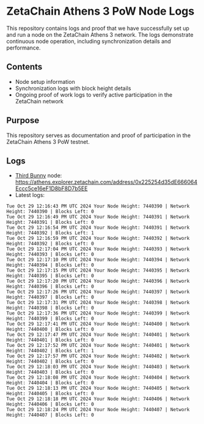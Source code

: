 # ZetaChain Athens 3 PoW Node Logs
This repository contains logs and proof that we have successfully set up and run a node on the ZetaChain Athens 3 network. The logs demonstrate continuous node operation, including synchronization details and performance.

## Contents
- Node setup information
- Synchronization logs with block height details
- Ongoing proof of work logs to verify active participation in the ZetaChain network

## Purpose
This repository serves as documentation and proof of participation in the ZetaChain Athens 3 PoW testnet.

## Logs

- [Third Bunny](https://thirdbunny.xyz/) node: https://athens.explorer.zetachain.com/address/0x225254d35dE666064Eccc5ce16eF1D8bF8D7b5EE
- Latest logs:
```
Tue Oct 29 12:16:43 PM UTC 2024 Your Node Height: 7440390 | Network Height: 7440390 | Blocks Left: 0
Tue Oct 29 12:16:49 PM UTC 2024 Your Node Height: 7440391 | Network Height: 7440391 | Blocks Left: 0
Tue Oct 29 12:16:54 PM UTC 2024 Your Node Height: 7440391 | Network Height: 7440392 | Blocks Left: 1
Tue Oct 29 12:16:59 PM UTC 2024 Your Node Height: 7440392 | Network Height: 7440392 | Blocks Left: 0
Tue Oct 29 12:17:04 PM UTC 2024 Your Node Height: 7440393 | Network Height: 7440393 | Blocks Left: 0
Tue Oct 29 12:17:10 PM UTC 2024 Your Node Height: 7440394 | Network Height: 7440394 | Blocks Left: 0
Tue Oct 29 12:17:15 PM UTC 2024 Your Node Height: 7440395 | Network Height: 7440395 | Blocks Left: 0
Tue Oct 29 12:17:20 PM UTC 2024 Your Node Height: 7440396 | Network Height: 7440396 | Blocks Left: 0
Tue Oct 29 12:17:26 PM UTC 2024 Your Node Height: 7440397 | Network Height: 7440397 | Blocks Left: 0
Tue Oct 29 12:17:31 PM UTC 2024 Your Node Height: 7440398 | Network Height: 7440398 | Blocks Left: 0
Tue Oct 29 12:17:36 PM UTC 2024 Your Node Height: 7440399 | Network Height: 7440399 | Blocks Left: 0
Tue Oct 29 12:17:41 PM UTC 2024 Your Node Height: 7440400 | Network Height: 7440400 | Blocks Left: 0
Tue Oct 29 12:17:47 PM UTC 2024 Your Node Height: 7440401 | Network Height: 7440401 | Blocks Left: 0
Tue Oct 29 12:17:52 PM UTC 2024 Your Node Height: 7440401 | Network Height: 7440402 | Blocks Left: 1
Tue Oct 29 12:17:57 PM UTC 2024 Your Node Height: 7440402 | Network Height: 7440402 | Blocks Left: 0
Tue Oct 29 12:18:03 PM UTC 2024 Your Node Height: 7440403 | Network Height: 7440403 | Blocks Left: 0
Tue Oct 29 12:18:08 PM UTC 2024 Your Node Height: 7440404 | Network Height: 7440404 | Blocks Left: 0
Tue Oct 29 12:18:13 PM UTC 2024 Your Node Height: 7440405 | Network Height: 7440405 | Blocks Left: 0
Tue Oct 29 12:18:18 PM UTC 2024 Your Node Height: 7440406 | Network Height: 7440406 | Blocks Left: 0
Tue Oct 29 12:18:24 PM UTC 2024 Your Node Height: 7440407 | Network Height: 7440407 | Blocks Left: 0
```
